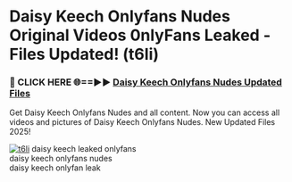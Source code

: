 # Daisy Keech Onlyfans Nudes Original Videos 0nlyFans Leaked - Files Updated! (t6li)

<h3>🔴 CLICK HERE 🌐==►► <a href="https://tinyurl.com/x26r9saj" rel="nofollow">Daisy Keech Onlyfans Nudes Updated Files</a></h3>

Get Daisy Keech Onlyfans Nudes and all content. Now you can access all videos and pictures of Daisy Keech Onlyfans Nudes. New Updated Files 2025!

[![t6li](https://i.imgur.com/LkgZPqh.gif)](https://tinyurl.com/x26r9saj)
daisy keech leaked onlyfans<br>
daisy keech onlyfans nudes<br>
daisy keech onlyfan leak